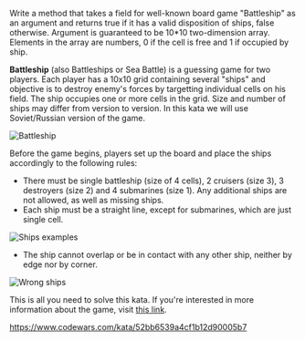 Write a method that takes a field for well-known board game "Battleship" as an argument and returns true if it has a valid disposition of ships, false otherwise. Argument is guaranteed to be 10*10 two-dimension array. Elements in the array are numbers, 0 if the cell is free and 1 if occupied by ship.

**Battleship** (also Battleships or Sea Battle) is a guessing game for two players. Each player has a 10x10 grid containing several "ships" and objective is to destroy enemy's forces by targetting individual cells on his field. The ship occupies one or more cells in the grid. Size and number of ships may differ from version to version. In this kata we will use Soviet/Russian version of the game.

![Battleship](https://i.imgur.com/IWxeRBV.png)

Before the game begins, players set up the board and place the ships accordingly to the following rules:
- There must be single battleship (size of 4 cells), 2 cruisers (size 3), 3 destroyers (size 2) and 4 submarines (size 1). Any additional ships are not allowed, as well as missing ships.
- Each ship must be a straight line, except for submarines, which are just single cell.

![Ships examples](https://i.imgur.com/FleBpT9.png)

- The ship cannot overlap or be in contact with any other ship, neither by edge nor by corner.

![Wrong ships](http://i.imgur.com/MuLvnug.png)

This is all you need to solve this kata. If you're interested in more information about the game, visit <a target="_blank" href="https://en.wikipedia.org/wiki/Battleship_(game)">this link</a>.

https://www.codewars.com/kata/52bb6539a4cf1b12d90005b7